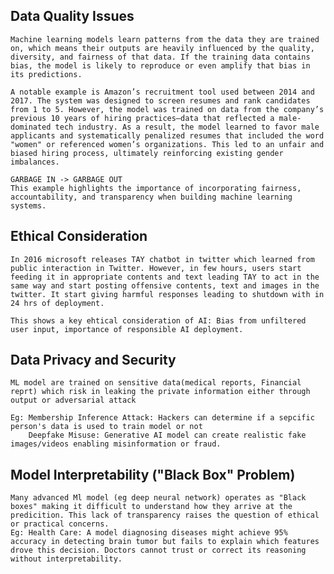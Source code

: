## Data Quality Issues
    Machine learning models learn patterns from the data they are trained on, which means their outputs are heavily influenced by the quality, diversity, and fairness of that data. If the training data contains bias, the model is likely to reproduce or even amplify that bias in its predictions.

    A notable example is Amazon’s recruitment tool used between 2014 and 2017. The system was designed to screen resumes and rank candidates from 1 to 5. However, the model was trained on data from the company’s previous 10 years of hiring practices—data that reflected a male-dominated tech industry. As a result, the model learned to favor male applicants and systematically penalized resumes that included the word "women" or referenced women’s organizations. This led to an unfair and biased hiring process, ultimately reinforcing existing gender imbalances.

    GARBAGE IN -> GARBAGE OUT
    This example highlights the importance of incorporating fairness, accountability, and transparency when building machine learning systems.

## Ethical Consideration
    In 2016 microsoft releases TAY chatbot in twitter which learned from public interaction in Twitter. However, in few hours, users start feeding it in appropriate contents and text leading TAY to act in the same way and start posting offensive contents, text and images in the twitter. It start giving harmful responses leading to shutdown with in 24 hrs of deployment.

    This shows a key ehtical consideration of AI: Bias from unfiltered user input, importance of responsible AI deployment.

## Data Privacy and Security
    ML model are trained on sensitive data(medical reports, Financial reprt) which risk in leaking the private information either through output or adversarial attack

    Eg: Membership Inference Attack: Hackers can determine if a sepcific person's data is used to train model or not
        Deepfake Misuse: Generative AI model can create realistic fake images/videos enabling misinformation or fraud.
## Model Interpretability ("Black Box" Problem)
    Many advanced Ml model (eg deep neural network) operates as "Black boxes" making it difficult to understand how they arrive at the predicition. This lack of transparency raises the question of ethical or practical concerns.
    Eg: Health Care: A model diagnosing diseases might achieve 95% accuracy in detecting brain tumor but fails to explain which features drove this decision. Doctors cannot trust or correct its reasoning without interpretability.